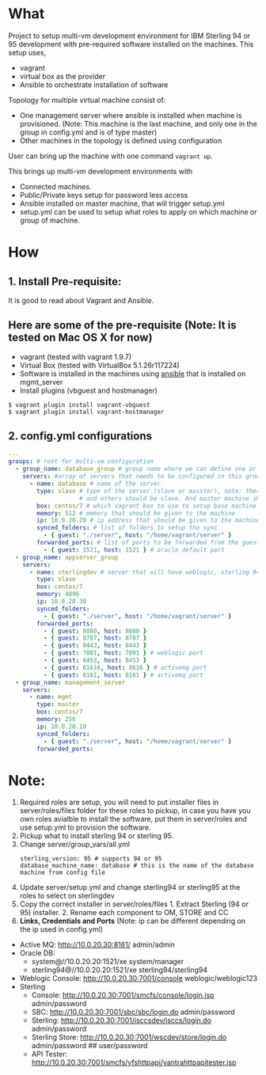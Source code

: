 # What

Project to setup multi-vm development environment for IBM Sterling 94 or 95 development with pre-required software installed on the machines. This setup uses,
  * vagrant
  * virtual box as the provider
  * Ansible to orchestrate installation of software
  
  Topology for multiple virtual machine consist of:

  * One management server where ansible is installed when machine is provisioned. (Note: This machine is the last machine, and only one in the group in config.yml and is of type master)
  * Other machines in the topology is defined using configuration 

User can bring up the machine with one command ``` vagrant up ```.

This brings up multi-vm development environments with 
  * Connected machines.
  * Public/Private keys setup for password less access
  * Ansible installed on master machine, that will trigger setup.yml
  * setup.yml can be used to setup what roles to apply on which machine or group of machine.

# How

## 1. Install Pre-requisite:

It is good to read about Vagrant and Ansible.

## Here are some of the pre-requisite (Note: It is tested on Mac OS X for now)

  * vagrant (tested with vagrant 1.9.7)
  * Virtual Box (tested with VirtualBox 5.1.26r117224)
  * Software is installed in the machines using [ansible](https://www.ansible.com/) that is installed on mgmt_server
  * Install plugins (vbguest and hostmanager)
    
  ```
  $ vagrant plugin install vagrant-vbguest
  $ vagrant plugin install vagrant-hostmanager
  ```

## 2. config.yml configurations

```yml
---
groups: # root for multi-vm configuration
  - group_name: database_group # group name where we can define one or more servers
    servers: #array of servers that needs to be configured in this group
      - name: database # name of the server
        type: slave # type of the server (slave or masster), note: there needs to be one machine of type master 
                    # and others should be slave. And master machine should be in the end and that gorup should have only one machine
        box: centos/7 # which vagrant box to use to setup base machine
        memory: 512 # memory that should be given to the machine
        ip: 10.0.20.20 # ip address that should be given to the machine
        synced_folders: # list of folders to setup the sync
          - { guest: "./server", host: "/home/vagrant/server" }
        forwarded_ports: # list of ports to be forwarded from the guest to host
          - { guest: 1521, host: 1521 } # oracle default port
  - group_name: appserver_group
    servers:
      - name: sterlingdev # server that will have weblogic, sterling 94 or 95, activemq installed
        type: slave
        box: centos/7
        memory: 4096
        ip: 10.0.20.30
        synced_folders: 
          - { guest: "./server", host: "/home/vagrant/server" }
        forwarded_ports:
          - { guest: 8080, host: 8080 }
          - { guest: 8787, host: 8787 } 
          - { guest: 8443, host: 8443 }
          - { guest: 7001, host: 7001 } # weblogic port
          - { guest: 8453, host: 8453 }
          - { guest: 61616, host: 8616 } # activemq port
          - { guest: 8161, host: 8161 } # activemq port
  - group_name: management_server 
    servers:
      - name: mgmt
        type: master
        box: centos/7
        memory: 256
        ip: 10.0.20.10
        synced_folders: 
          - { guest: "./server", host: "/home/vagrant/server" }
        forwarded_ports:


```

# Note: 

1. Required roles are setup, you will need to put installer files in server/roles/files folder for these roles to pickup, in case you have you own roles avialble to install the software, put them in server/roles and use setup.yml to provision the software.
2. Pickup what to install sterling 94 or sterling 95.
  1. Change server/group_vars/all.yml
      ```
      sterling_version: 95 # supports 94 or 95
      database_machine_name: database # this is the name of the database machine from config file
      ```
  2. Update server/setup.yml and change sterling94 or sterling95 at the roles to select on sterlingdev
  3. Copy the correct installer in server/roles/files
    1. Extract Sterling (94 or 95) installer.
    2. Rename each component to OM, STORE and CC
3. **Links, Credentials and Ports** (Note: ip can be different depending on the ip used in config.yml)
  * Active MQ: http://10.0.20.30:8161/ admin/admin
  * Oracle DB: 
    * system@//10.0.20.20:1521/xe system/manager
    * sterling94@//10.0.20.20:1521/xe sterling94/sterling94
  * Weblogic Console: http://10.0.20.30:7001/console weblogic/weblogic123
  * Sterling 
    * Console: http://10.0.20.30:7001/smcfs/console/login.jsp admin/password
    * SBC: http://10.0.20.30:7001/sbc/sbc/login.do admin/password
    * Sterling: http://10.0.20.30:7001/isccsdev/isccs/login.do admin/password
    * Sterling Store: http://10.0.20.30:7001/wscdev/store/login.do admin/password ## user/password
    * API Tester: http://10.0.20.30:7001/smcfs/yfshttpapi/yantrahttpapitester.jsp